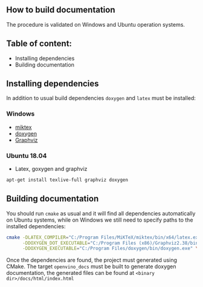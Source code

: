 ## How to build documentation

The procedure is validated on Windows and Ubuntu operation systems.

## Table of content:

* Installing dependencies
* Building documentation

## Installing dependencies

In addition to usual build dependencies `doxygen` and `latex` must be installed:

### Windows

* [miktex](https://miktex.org/)
* [doxygen](http://doxygen.nl/files/doxygen-1.8.20-setup.exe)
* [Graphviz](https://graphviz.org/download/)

### Ubuntu 18.04

* Latex, goxygen and graphviz

```sh
apt-get install texlive-full graphviz doxygen
```

## Building documentation

You should run `cmake` as usual and it will find all dependencies automatically on Ubuntu systems, while on Windows we still need to specify paths to the installed dependencies:

```sh
cmake -DLATEX_COMPILER="C:/Program Files/MiKTeX/miktex/bin/x64/latex.exe" \
      -DDOXYGEN_DOT_EXECUTABLE="C:/Program Files (x86)/Graphviz2.38/bin/dot.exe" \
      -DDOXYGEN_EXECUTABLE="C:/Program Files/doxygen/bin/doxygen.exe" \
```

Once the dependencies are found, the project must generated using CMake. The target `openvino_docs` must be built to generate doxygen documentation, the generated files can be found at `<binary dir>/docs/html/index.html`